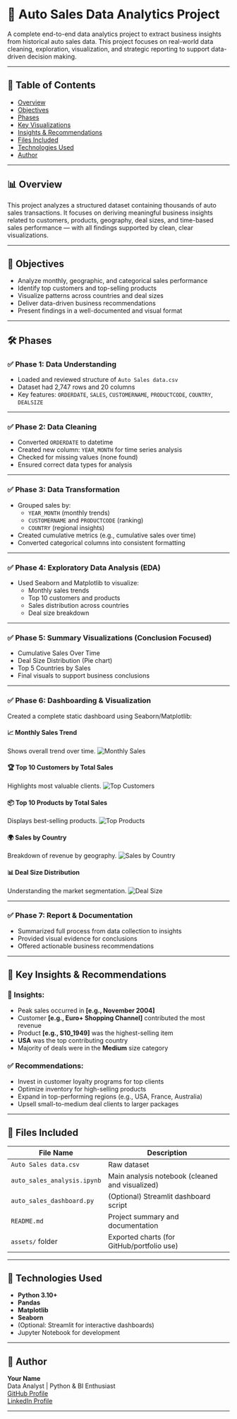 # 🚗 Auto Sales Data Analytics Project

A complete end-to-end data analytics project to extract business insights from historical auto sales data. This project focuses on real-world data cleaning, exploration, visualization, and strategic reporting to support data-driven decision making.

---

## 📌 Table of Contents
- [Overview](#overview)
- [Objectives](#objectives)
- [Phases](#phases)
- [Key Visualizations](#key-visualizations)
- [Insights & Recommendations](#insights--recommendations)
- [Files Included](#files-included)
- [Technologies Used](#technologies-used)
- [Author](#author)

---

## 📊 Overview

This project analyzes a structured dataset containing thousands of auto sales transactions. It focuses on deriving meaningful business insights related to customers, products, geography, deal sizes, and time-based sales performance — with all findings supported by clean, clear visualizations.

---

## 🎯 Objectives

- Analyze monthly, geographic, and categorical sales performance
- Identify top customers and top-selling products
- Visualize patterns across countries and deal sizes
- Deliver data-driven business recommendations
- Present findings in a well-documented and visual format

---

## 🛠️ Phases

### ✅ **Phase 1: Data Understanding**
- Loaded and reviewed structure of `Auto Sales data.csv`
- Dataset had 2,747 rows and 20 columns
- Key features: `ORDERDATE`, `SALES`, `CUSTOMERNAME`, `PRODUCTCODE`, `COUNTRY`, `DEALSIZE`

---

### ✅ **Phase 2: Data Cleaning**
- Converted `ORDERDATE` to datetime
- Created new column: `YEAR_MONTH` for time series analysis
- Checked for missing values (none found)
- Ensured correct data types for analysis

---

### ✅ **Phase 3: Data Transformation**
- Grouped sales by:
  - `YEAR_MONTH` (monthly trends)
  - `CUSTOMERNAME` and `PRODUCTCODE` (ranking)
  - `COUNTRY` (regional insights)
- Created cumulative metrics (e.g., cumulative sales over time)
- Converted categorical columns into consistent formatting

---

### ✅ **Phase 4: Exploratory Data Analysis (EDA)**
- Used Seaborn and Matplotlib to visualize:
  - Monthly sales trends
  - Top 10 customers and products
  - Sales distribution across countries
  - Deal size breakdown

---

### ✅ **Phase 5: Summary Visualizations (Conclusion Focused)**
- Cumulative Sales Over Time
- Deal Size Distribution (Pie chart)
- Top 5 Countries by Sales
- Final visuals to support business conclusions

---

### ✅ **Phase 6: Dashboarding & Visualization**
Created a complete static dashboard using Seaborn/Matplotlib:

#### 📈 Monthly Sales Trend
Shows overall trend over time.
![Monthly Sales](assets/monthly_sales.png)

#### 🏆 Top 10 Customers by Total Sales
Highlights most valuable clients.
![Top Customers](assets/top_customers.png)

#### 📦 Top 10 Products by Total Sales
Displays best-selling products.
![Top Products](assets/top_products.png)

#### 🌍 Sales by Country
Breakdown of revenue by geography.
![Sales by Country](assets/sales_by_country.png)

#### 📊 Deal Size Distribution
Understanding the market segmentation.
![Deal Size](assets/deal_size.png)

---

### ✅ **Phase 7: Report & Documentation**
- Summarized full process from data collection to insights
- Provided visual evidence for conclusions
- Offered actionable business recommendations

---

## 📌 Key Insights & Recommendations

### 📍 Insights:
- Peak sales occurred in **[e.g., November 2004]**
- Customer **[e.g., Euro+ Shopping Channel]** contributed the most revenue
- Product **[e.g., S10_1949]** was the highest-selling item
- **USA** was the top contributing country
- Majority of deals were in the **Medium** size category

### ✅ Recommendations:
- Invest in customer loyalty programs for top clients
- Optimize inventory for high-selling products
- Expand in top-performing regions (e.g., USA, France, Australia)
- Upsell small-to-medium deal clients to larger packages

---

## 📁 Files Included

| File Name                  | Description                                |
|---------------------------|--------------------------------------------|
| `Auto Sales data.csv`     | Raw dataset                                |
| `auto_sales_analysis.ipynb` | Main analysis notebook (cleaned and visualized) |
| `auto_sales_dashboard.py` | (Optional) Streamlit dashboard script      |
| `README.md`               | Project summary and documentation          |
| `assets/` folder          | Exported charts (for GitHub/portfolio use) |

---

## 🧰 Technologies Used

- **Python 3.10+**
- **Pandas**
- **Matplotlib**
- **Seaborn**
- (Optional: Streamlit for interactive dashboards)
- Jupyter Notebook for development

---

## 🙋 Author

**Your Name**  
Data Analyst | Python & BI Enthusiast  
[GitHub Profile](https://github.com/yourusername)  
[LinkedIn Profile](https://linkedin.com/in/yourprofile)

---

